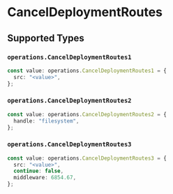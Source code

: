# CancelDeploymentRoutes


## Supported Types

### `operations.CancelDeploymentRoutes1`

```typescript
const value: operations.CancelDeploymentRoutes1 = {
  src: "<value>",
};
```

### `operations.CancelDeploymentRoutes2`

```typescript
const value: operations.CancelDeploymentRoutes2 = {
  handle: "filesystem",
};
```

### `operations.CancelDeploymentRoutes3`

```typescript
const value: operations.CancelDeploymentRoutes3 = {
  src: "<value>",
  continue: false,
  middleware: 6854.67,
};
```

